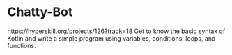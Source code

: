 # Chatty-Bot
https://hyperskill.org/projects/126?track=18
Get to know the basic syntax of Kotlin and write a simple program using variables, conditions, loops, and functions.
